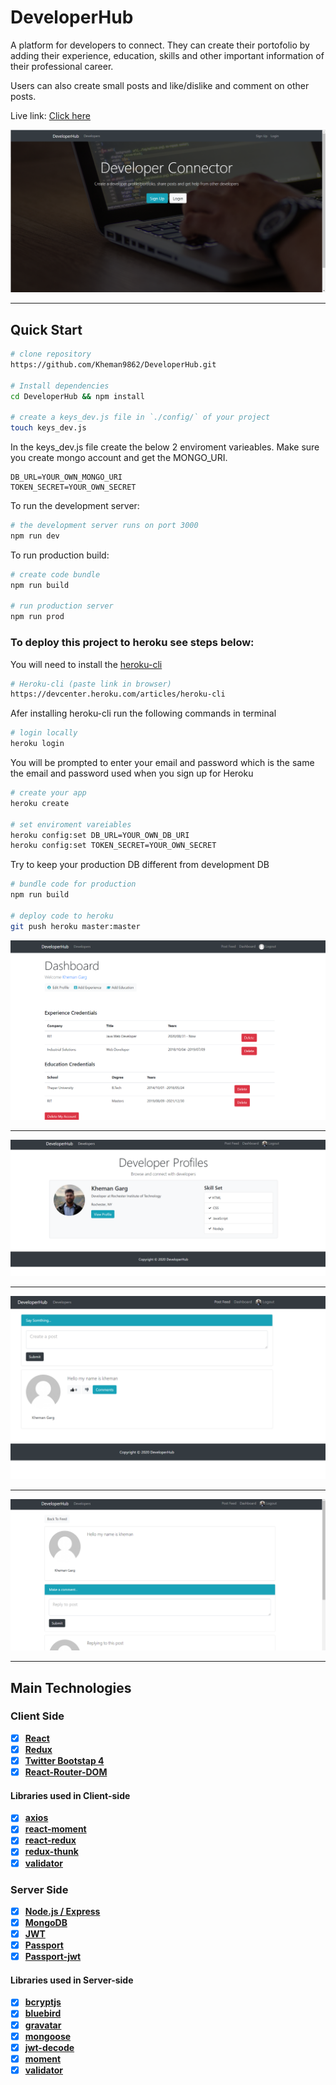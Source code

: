 # DeveloperHub

A platform for developers to connect. They can create their portofolio by adding their experience, education, skills and other important information of their professional career.

Users can also create small posts and like/dislike and comment on other posts.

Live link: <a href="https://developer-media.herokuapp.com/" target="_blank"> Click here</a>

<img src="img/home.png">

---

## Quick Start

```bash
# clone repository
https://github.com/Kheman9862/DeveloperHub.git

# Install dependencies
cd DeveloperHub && npm install

# create a keys_dev.js file in `./config/` of your project
touch keys_dev.js
```

In the keys_dev.js file create the below 2 enviroment varieables. Make sure you create mongo account and get the MONGO_URI.

```
DB_URL=YOUR_OWN_MONGO_URI
TOKEN_SECRET=YOUR_OWN_SECRET
```

To run the development server:

```bash
# the development server runs on port 3000
npm run dev
```

To run production build:

```bash
# create code bundle
npm run build

# run production server
npm run prod
```

### To deploy this project to heroku see steps below:

You will need to install the [heroku-cli](https://devcenter.heroku.com/articles/heroku-cli)

```bash
# Heroku-cli (paste link in browser)
https://devcenter.heroku.com/articles/heroku-cli
```

Afer installing heroku-cli run the following commands in terminal

```bash
# login locally
heroku login
```

You will be prompted to enter your email and password which is the same the email and password used when you sign up for Heroku

```bash
# create your app
heroku create

# set enviroment vareiables
heroku config:set DB_URL=YOUR_OWN_DB_URI
heroku config:set TOKEN_SECRET=YOUR_OWN_SECRET
```

Try to keep your production DB different from development DB

```bash
# bundle code for production
npm run build

# deploy code to heroku
git push heroku master:master
```

<img src="img/dashboard.png">

---

<img src="img/developer-profiles.png">

---

<img src="img/post-feed.png">

---

<img src="img/comment-feed.png">

---

## Main Technologies

### Client Side

- [x] **[React](https://github.com/facebook/react)**
- [x] **[Redux](https://github.com/reactjs/redux)**
- [x] **[Twitter Bootstap 4](https://github.com/twbs/bootstrap/tree/v4-dev)**
- [x] **[React-Router-DOM](https://github.com/ReactTraining/react-router/tree/master/packages/react-router-dom)**

#### Libraries used in Client-side

- [x] **[axios](https://github.com/axios/axios)**
- [x] **[react-moment](https://github.com/headzoo/react-moment)**
- [x] **[react-redux](https://github.com/reduxjs/react-redux)**
- [x] **[redux-thunk](https://github.com/reduxjs/redux-thunk)**
- [x] **[validator](https://github.com/chriso/validator.js)**

### Server Side

- [x] **[Node.js / Express](https://github.com/expressjs/express)**
- [x] **[MongoDB](https://github.com/mongodb/mongo)**
- [x] **[JWT](https://github.com/auth0/node-jsonwebtoken)**
- [x] **[Passport](http://www.passportjs.org/)**
- [x] **[Passport-jwt](https://github.com/themikenicholson/passport-jwt)**

#### Libraries used in Server-side

- [x] **[bcryptjs](https://github.com/dcodeIO/bcrypt.js)**
- [x] **[bluebird](http://bluebirdjs.com/docs/getting-started.html)**
- [x] **[gravatar](https://github.com/emerleite/node-gravatar)**
- [x] **[mongoose](http://mongoosejs.com/)**
- [x] **[jwt-decode](https://github.com/auth0/jwt-decode)**
- [x] **[moment](https://momentjs.com/)**
- [x] **[validator](https://github.com/chriso/validator.js)**
